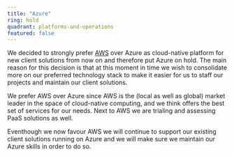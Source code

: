 ```yaml
---
title: "Azure"
ring: hold
quadrant: platforms-and-operations
featured: false
---
```


We decided to strongly prefer <a href="aws.html">AWS</a> over Azure as cloud-native platform for new client solutions from now on and therefore put Azure on hold. The main reason for this decision is that at this moment in time we wish to consolidate more on our preferred technology stack to make it easier for us to staff our projects and maintain our client solutions.

We prefer AWS over Azure since AWS is the (local as well as global) market leader in the space of cloud-native computing, and we think offers the best set of services for our needs. Next to AWS we are trialing and assessing PaaS solutions as well.

Eventhough we now favour AWS we will continue to support our existing client solutions running on Azure and we will make sure we maintain our Azure skills in order to do so.